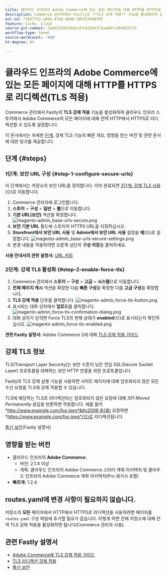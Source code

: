 ```yaml
---
title: 클라우드 인프라의 Adobe Commerce에 있는 모든 페이지에 대해 HTTP를 HTTPS로 리디렉션(TLS 적용)
description: Commerce 관리자에서 Fastly의 **TLS 강제 적용** 기능을 활성화하여 클라우드 인프라 스토어의 Adobe Commerce의 모든 페이지에 대해 글로벌 HTTP에서 HTTPS로 리디렉션할 수 있도록 합니다.
exl-id: 71667f52-a99a-47a6-99d8-10532364870f
feature: Cache, Cloud
source-git-commit: 2aeb2355b74d1cdfc62b5e7c5aa04fcd0a654733
workflow-type: tm+mt
source-wordcount: '450'
ht-degree: 0%

---
```


# 클라우드 인프라의 Adobe Commerce에 있는 모든 페이지에 대해 HTTP를 HTTPS로 리디렉션(TLS 적용)

Commerce 관리에서 Fastly의 **TLS 강제 적용** 기능을 활성화하여 클라우드 인프라 스토어에서 Adobe Commerce의 모든 페이지에 대해 전역 HTTP에서 HTTPS로 리디렉션할 수 있도록 설정합니다.

이 문서에서는 자세한 [단계](#steps), 강제 TLS 기능의 빠른 개요, 영향을 받는 버전 및 관련 문서에 대한 링크를 제공합니다.

## 단계 {#steps}

### 1단계: 보안 URL 구성 {#step-1-configure-secure-urls}

이 단계에서는 저장소의 보안 URL을 정의합니다. 이미 완료되면 [2단계: 강제 TLS 사용](#step-2-enable-force-tls)(으)로 이동합니다.

1. Commerce 관리자에 로그인합니다.
1. **스토어** > **구성** > **일반** > **웹**&#x200B;으로 이동합니다.
1. **기본 URL(보안)** 섹션을 확장합니다.    ![magento-admin_base-urls-secure.png](assets/magento-admin_base-urls-secure.png)
1. **보안 기본 URL** 필드에 스토어의 HTTPS URL을 지정하십시오.
1. **Storefront에서 보안 URL 사용** 및 **Admin에서 보안 URL 사용** 설정을 **예**(으)로 설정합니다.    ![magento-admin_base-urls-secure-settings.png](assets/magento-admin_base-urls-secure-settings.png)
1. 변경 내용을 적용하려면 오른쪽 상단의 **구성 저장**&#x200B;을 클릭하세요.

**사용 안내서의 관련 설명서:**   [URL 저장](https://experienceleague.adobe.com/en/docs/commerce-admin/stores-sales/site-store/store-urls).

### 2단계: 강제 TLS 활성화 {#step-2-enable-force-tls}

1. Commerce 관리에서 **스토어** > **구성** > **고급** > **시스템**&#x200B;으로 이동합니다.
1. **전체 페이지 캐시** 섹션을 확장한 다음 **빠른 구성**&#x200B;을 확장한 다음 **고급 구성**&#x200B;을 확장합니다.
1. **TLS 강제 적용** 단추를 클릭합니다.    ![magento-admin_force-tls-button.png](assets/magento-admin_force-tls-button.png)
1. 표시되는 대화 상자에서 **업로드**&#x200B;를 클릭합니다.    ![magento-admin_force-tls-confirmation-dialog.png](assets/magento-admin_force-tls-confirmation-dialog.png)
1. 대화 상자가 닫히면 Force TLS의 현재 상태가 **enabled**(으)로 표시되는지 확인하십시오.    ![magento-admin_force-tls-enabled.png](assets/magento-admin_force-tls-enabled.png)

**관련 Fastly 설명서:**   Adobe Commerce 2에 대해 [TLS 강제 적용 가이드](https://github.com/fastly/fastly-magento2/blob/master/Documentation/Guides/FORCE-TLS.md).

## 강제 TLS 정보

TLS(Transport Layer Security)는 보안 수준이 낮은 전임 SSL(Secure Socket Layer) 프로토콜을 대체하는 보안 HTTP 연결을 위한 프로토콜입니다.

Fastly의 TLS 강제 실행 기능을 사용하면 사이트 페이지에 대해 암호화되지 않은 모든 수신 요청을 TLS에 강제 적용할 수 있습니다.

>>
TLS에 해당하는 TLS로 리디렉션되는 암호화되지 않은 요청에 대해 *301 Moved Permanently* 응답을 반환하면 작동합니다. 예를 들어 *http://www.example.com/foo.jpeg*&#x200B;을(를) 요청하면 *https://www.example.com/foo.jpeg*(으)로 리디렉션됩니다.

[통신 보안](https://docs.fastly.com/guides/securing-communications/)(Fastly 설명서)

## 영향을 받는 버전

* 클라우드 인프라의 **Adobe Commerce:**
   * 버전: 2.1.4 이상
   * 계획: 클라우드 인프라의 Adobe Commerce 스타터 계획 아키텍처 및 클라우드 인프라의 Adobe Commerce 계획 아키텍처(Pro 레거시 포함)
* **빠르게:** 1.2.4

## routes.yaml에 변경 사항이 필요하지 않습니다.

저장소의 **모든** 페이지에서 HTTP에서 HTTPS로 리디렉션을 사용하려면 페이지를 `routes.yaml` 구성 파일에 추가할 필요가 없습니다. 이렇게 하면 전체 저장소에 대해 전역 TLS 강제 적용을 활성화하면 됩니다(Commerce 관리자 사용).

## 관련 Fastly 설명서

* [Adobe Commerce에 TLS 강제 적용 가이드](https://github.com/fastly/fastly-magento2/blob/master/Documentation/Guides/FORCE-TLS.md)
* [TLS 리디렉션 강제 적용](https://docs.fastly.com/guides/securing-communications/forcing-a-tls-redirect)
* [통신 보안](https://docs.fastly.com/guides/securing-communications/)
